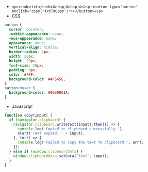 - `<p><code>txt</code>&nbsp;&nbsp;&nbsp;<button type="button" onclick="copy('txtToCopy')">+</button></p>`
- CSS

```css
button {
  cursor: pointer;
  -webkit-appearance: none;
  -moz-appearance: none;
  appearance: none;
  vertical-align: middle;
  border-radius: 2px;
  width: 20px;
  height: 20px;
  font-size: 10px;
  padding: 0px;
  color: #FFF;
  background-color: #4F545C;
}
button:hover {
  background-color: #0000001A;
}
```

- Javascript

```javascript
function copy(input) {
  if (navigator.clipboard) {
    navigator.clipboard.writeText(input).then(() => {
      console.log('Copied to clipboard successfully.');
      alert('Text copied: ' + input);
    }, (err) => {
      console.log('Failed to copy the text to clipboard.', err);
    });
  } else if (window.clipboardData) {
    window.clipboardData.setData("Text", input);
  }
}
```
